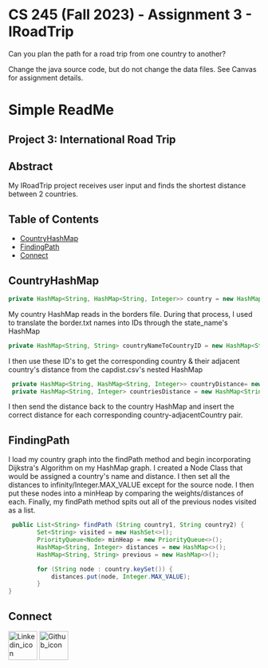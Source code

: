# CS 245 (Fall 2023) - Assignment 3 - IRoadTrip

Can you plan the path for a road trip from one country to another?

Change the java source code, but do not change the data files. See Canvas for assignment details.



# Simple ReadMe
## Project 3: International Road Trip

## Abstract
My IRoadTrip project receives user input and finds the shortest distance between 2 countries.

## Table of Contents

- [CountryHashMap](#CountryHashMap)
- [FindingPath](#FindingPath)
- [Connect](#connect)


  
## CountryHashMap

```java
private HashMap<String, HashMap<String, Integer>> country = new HashMap<String, HashMap<String, Integer>>();
```

My country HashMap reads in the borders file. During that process, I used to translate the border.txt names into IDs through the state_name's HashMap

```java
private HashMap<String, String> countryNameToCountryID = new HashMap<String, String>(); 
```

I then use these ID's to get the corresponding country & their adjacent country's distance from the capdist.csv's nested HashMap

```java
 private HashMap<String, HashMap<String, Integer>> countryDistance= new HashMap<String, HashMap<String, Integer>>();
 private HashMap<String, Integer> countriesDistance = new HashMap<String, Integer>();
```
I then send the distance back to the country HashMap and insert the correct distance for each corresponding country-adjacentCountry pair.

## FindingPath

I load my country graph into the findPath method and begin incorporating Dijkstra's Algorithm on my HashMap graph. I created a Node Class that would be assigned a country's name and distance.
I then set all the distances to infinity/Integer.MAX_VALUE except for the source node. I then put these nodes into a minHeap by comparing the weights/distances of each. Finally, my findPath method spits out all of the previous nodes visited as a list.

```java
 public List<String> findPath (String country1, String country2) {
        Set<String> visited = new HashSet<>(); 
        PriorityQueue<Node> minHeap = new PriorityQueue<>(); 
        HashMap<String, Integer> distances = new HashMap<>(); 
        HashMap<String, String> previous = new HashMap<>(); 

        for (String node : country.keySet()) { 
            distances.put(node, Integer.MAX_VALUE);
        }
}
```

## Connect
<a href="https://www.linkedin.com/in/allen-ho-b67a6725b/"><img width="58" alt="Linkedin_icon" src="https://github.com/AllenHo2/project02-Elevator/assets/112123839/38209676-0df8-4cdf-a99e-e172deb63854" href="https://www.linkedin.com/in/allen-ho-b67a6725b/"></img></a>
<a href="https://github.com/AllenHo2"> <img width="58" alt="Github_icon" src="https://github.com/AllenHo2/project02-Elevator/assets/112123839/e56b00ce-0fb2-4ee1-bde1-2aec3c393ecd" href="https://github.com/AllenHo2"></img></a>
